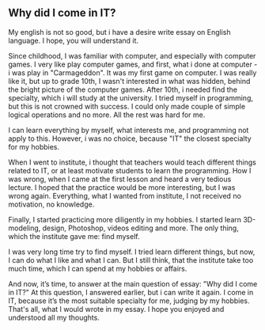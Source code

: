 ## **Why did I come in IT?**

My english is not so good, but i have a desire write essay on English language. I hope, you will understand it. 

Since childhood, I was familiar with computer, and especially with computer games. I very like play computer games, and first, what i done at computer - i was play in "Carmageddon". It was my first game on computer. I was really like it, but up to grade 10th, I wasn't interested in what was hidden, behind the bright picture of the computer games. After 10th, i needed find the specialty, which i will study at the university. I tried myself in programming, but this is not crowned with success. I could only made couple of simple logical operations and no more. All the rest was hard for me. 

I can learn everything by myself, what interests me, and programming not apply to this. However, i was no choice, because "IT" the closest specialty for my hobbies. 

When I went to institute, i thought that teachers would teach different things related to IT, or at least motivate students to learn the programming. How I was wrong, when I came at the first lesson and heard a very tedious lecture. I hoped that the practice would be more interesting, but I was wrong again. Everything, what I wanted from institute, I not received no motivation, no knowledge. 

Finally, I started practicing more diligently in my hobbies. I started learn 3D-modeling, design, Photoshop, videos editing and more. The only thing, which the institute gave me: find myself. 

I was very long time try to find myself. I tried learn different things, but now, I can do what I like and what I can. But I still think, that the institute take too much time, which I can spend at my hobbies or affairs. 

And now, it’s time, to answer at the main question of essay: "Why did I come in IT?" At this question, I answered earlier, but i can write it again. I come in IT, because it’s the most suitable specialty for me, judging by my hobbies. That's all, what I would wrote in my essay. I hope you enjoyed and understood all my thoughts.
